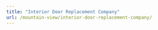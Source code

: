 ```yaml
---
title: "Interior Door Replacement Company"
url: /mountain-view/interior-door-replacement-company/
---
```

